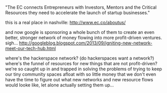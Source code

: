 "The EC connects Entrepreneurs with Investors, Mentors and the Critical Resources they need to accelerate the launch of startup businesses."

this is a real place in nashville: http://www.ec.co/aboutus/

and now google is sponsoring a whole bunch of them to create an even better, stronger network of money flowing into more profit-driven ventures. sigh... http://googleblog.blogspot.com/2013/09/igniting-new-network-meet-our-tech-hub.html

where's the hackerspace network? (do hackerspaces want a network?) where's the funnel of resources for new things that are not profit-driven? we're so caught up in and trapped in solving the problems of trying to keep our tiny community spaces afloat with so little money that we don't even have the time to figure out what new networks and new resource flows would looke like, let alone actually setting them up...
